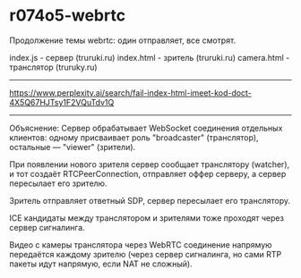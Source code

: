 # r074o5-webrtc

Продолжение темы webrtc: один отправляет, все смотрят.

index.js - сервер (truruki.ru)
index.html - зритель (truruki.ru)
camera.html - транслятор (truruky.ru)

*******************************************

https://www.perplexity.ai/search/fail-index-html-imeet-kod-doct-4X5Q67HJTsy1F2VQuTdv1Q

*********************************************
Объяснение:
Сервер обрабатывает WebSocket соединения отдельных клиентов: одному присваивает роль "broadcaster" (транслятор), остальные — "viewer" (зрители).

При появлении нового зрителя сервер сообщает транслятору (watcher), и тот создаёт RTCPeerConnection, отправляет оффер серверу, а сервер пересылает его зрителю.

Зритель отправляет ответный SDP, сервер пересылает его транслятору.

ICE кандидаты между транслятором и зрителями тоже проходят через сервер сигналинга.

Видео с камеры транслятора через WebRTC соединение напрямую передаётся каждому зрителю (через сервер сигналинга, но сами RTP пакеты идут напрямую, если NAT не сложный).